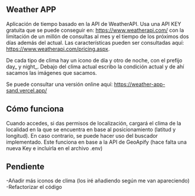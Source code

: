 ## Weather APP

Aplicación de tiempo basado en la API de WeatherAPI. Usa una API KEY gratuita que se puede conseguir en: https://www.weatherapi.com/ con la limitación de un millón de consultas al mes y el tiempo de los próximos dos días además del actual. Las características pueden ser consultadas aquí: https://www.weatherapi.com/pricing.aspx.

De cada tipo de clima hay un icono de día y otro de noche, con el prefijo day_ y night_. Debajo del clima actual escribo la condición actual y de ahí sacamos las imágenes que sacamos.

Se puede consultar una versión online aquí: https://weather-app-sand.vercel.app/

## Cómo funciona
Cuando accedes, si das permisos de localización, cargará el clima de la localidad en la que se encuentra en base al posicionamiento (latitud y longitud). En caso contrario, se puede hacer uso del buscador implementado. Este funciona en base a la API de GeoApify (hace falta una nueva Key e incluirla en el archivo .env)

## Pendiente
-Añadir más iconos de clima (los iré añadiendo según me van apareciendo)
-Refactorizar el código